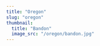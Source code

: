 ```yaml
---
title: "Oregon"
slug: "oregon"
thumbnail:
  title: "Bandon"
  image_src: "/oregon/bandon.jpg"
---
```

